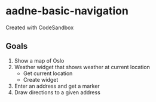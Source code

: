 # aadne-basic-navigation
Created with CodeSandbox

## Goals

1. Show a map of Oslo
2. Weather widget that shows weather at current location
    - Get current location
    - Create widget
3. Enter an address and get a marker
4. Draw directions to a given address
